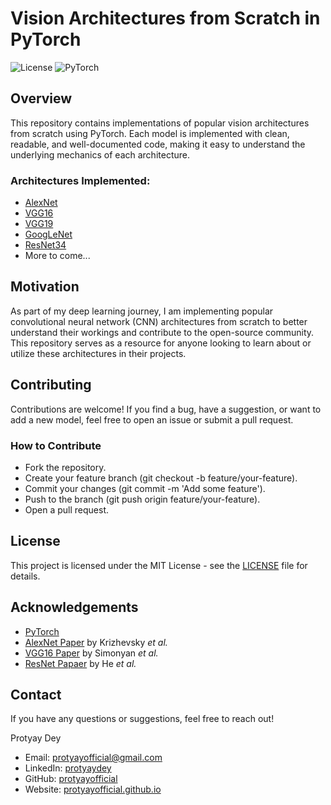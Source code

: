 # Vision Architectures from Scratch in PyTorch

![License](https://img.shields.io/badge/license-MIT-blue.svg)
![PyTorch](https://img.shields.io/badge/PyTorch-1.9.0%2B-red)

## Overview

This repository contains implementations of popular vision architectures from scratch using PyTorch. Each model is implemented with clean, readable, and well-documented code, making it easy to understand the underlying mechanics of each architecture.

### Architectures Implemented:
- [AlexNet](https://github.com/protyayofficial/Vision-Architectures/blob/main/alexnet.py)
- [VGG16](https://github.com/protyayofficial/Vision-Architectures/blob/main/vgg16.py)
- [VGG19](https://github.com/protyayofficial/Vision-Architectures/blob/main/vgg19.py)
- [GoogLeNet](https://github.com/protyayofficial/Vision-Architectures/blob/main/googlenet.py)
- [ResNet34](https://github.com/protyayofficial/Vision-Architectures/blob/main/resnet34.py)
- More to come...

## Motivation

As part of my deep learning journey, I am implementing popular convolutional neural network (CNN) architectures from scratch to better understand their workings and contribute to the open-source community. This repository serves as a resource for anyone looking to learn about or utilize these architectures in their projects.

## Contributing
Contributions are welcome! If you find a bug, have a suggestion, or want to add a new model, feel free to open an issue or submit a pull request.

### How to Contribute
- Fork the repository.
- Create your feature branch (git checkout -b feature/your-feature).
- Commit your changes (git commit -m 'Add some feature').
- Push to the branch (git push origin feature/your-feature).
- Open a pull request.

## License
This project is licensed under the MIT License - see the [LICENSE](https://github.com/protyayofficial/Vision-Architectures/blob/main/LICENSE) file for details.

## Acknowledgements
- [PyTorch](https://pytorch.org/)
- [AlexNet Paper](https://proceedings.neurips.cc/paper_files/paper/2012/file/c399862d3b9d6b76c8436e924a68c45b-Paper.pdf) by Krizhevsky _et al._
- [VGG16 Paper](https://arxiv.org/pdf/1409.1556) by Simonyan _et al._
- [ResNet Papaer](https://arxiv.org/pdf/1512.03385) by He _et al._

## Contact
If you have any questions or suggestions, feel free to reach out!

Protyay Dey
- Email: [protyayofficial@gmail.com](mailto:protyayofficial.gmail.com)
- LinkedIn: [protyaydey](https:www.linkedin.com/in/protyaydey)
- GitHub: [protyayofficial](https://www.github.com/protyayofficial)
- Website: [protyayofficial.github.io](https://protyayofficial.github.io)
